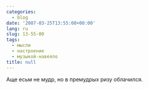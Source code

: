 ```yaml
---
categories:
  - blog
date: '2007-03-25T13:55:00+00:00'
lang: ru
slug: 13-55-00
tags:
  - мысли
  - настроение
  - музыкой-навеяло
title: null
---
```




Аще есьм не мудр, но в премудрых ризу облачился.
